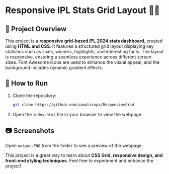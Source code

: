 # Responsive IPL Stats Grid Layout 🏏✨

## 🚀 Project Overview
This project is a **responsive grid-based IPL 2024 stats dashboard**, created using **HTML and CSS**. It features a structured grid layout displaying key statistics such as sixes, winners, highlights, and interesting facts. The layout is responsive, ensuring a seamless experience across different screen sizes. Font Awesome icons are used to enhance the visual appeal, and the background includes dynamic gradient effects.

## 📌 How to Run

1. Clone the repository:
   ```sh
   git clone https://github.com/samalarupa/ResponsiveGrid
   ```
2. Open the `index.html` file in your browser to view the webpage.

## 📷 Screenshots

Open `output.PNG` from the folder to see a preview of the webpage.

This project is a great way to learn about **CSS Grid, responsive design, and front-end styling techniques**. Feel free to experiment and enhance the project!


